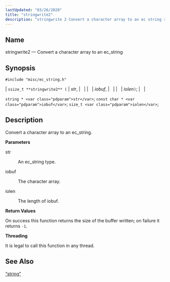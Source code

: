 ```yaml
---
lastUpdated: "03/26/2020"
title: "stringwrite2"
description: "stringwrite 2 Convert a character array to an ec string ssize t stringwrite 2 str iobuf iolen string str const char iobuf size t iolen Convert a character array to an ec string str An ec string type iobuf The character array iolen The length of iobuf On success this..."
---
```


<a name="apis.stringwrite2"></a> 
## Name

stringwrite2 — Convert a character array to an ec_string

## Synopsis

`#include "misc/ec_string.h"`

| `ssize_t **stringwrite2** (` | <var class="pdparam">str</var>, |   |
|   | <var class="pdparam">iobuf</var>, |   |
|   | <var class="pdparam">iolen</var>`)`; |   |

`string * <var class="pdparam">str</var>`;
`const char * <var class="pdparam">iobuf</var>`;
`size_t <var class="pdparam">iolen</var>`;<a name="idp62999264"></a> 
## Description

Convert a character array to an ec_string.

**<a name="idp63000480"></a> Parameters**

<dl class="variablelist">

<dt>str</dt>

<dd>

An ec_string type.

</dd>

<dt>iobuf</dt>

<dd>

The character array.

</dd>

<dt>iolen</dt>

<dd>

The length of iobuf.

</dd>

</dl>

**<a name="idp63006880"></a> Return Values**

On success this function returns the size of the buffer written; on failure it returns `-1`.

**<a name="idp63008304"></a> Threading**

It is legal to call this function in any thread.

<a name="idp63009408"></a> 
## See Also

[“string”](/momentum/3/3-api/structs-string)
